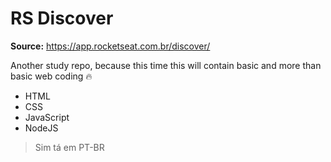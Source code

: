 # RS Discover

**Source:** <https://app.rocketseat.com.br/discover/>

Another study repo, because this time this will contain basic and more than basic web coding 🔥

- HTML
- CSS
- JavaScript
- NodeJS

> Sim tá em PT-BR
